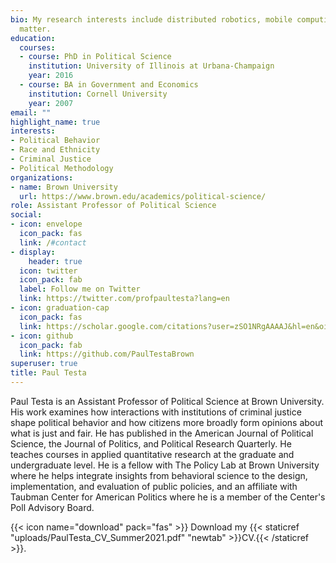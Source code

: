 ```yaml
---
bio: My research interests include distributed robotics, mobile computing and programmable
  matter.
education:
  courses:
  - course: PhD in Political Science
    institution: University of Illinois at Urbana-Champaign
    year: 2016
  - course: BA in Government and Economics
    institution: Cornell University
    year: 2007
email: ""
highlight_name: true
interests:
- Political Behavior
- Race and Ethnicity
- Criminal Justice
- Political Methodology
organizations:
- name: Brown University
  url: https://www.brown.edu/academics/political-science/
role: Assistant Professor of Political Science
social:
- icon: envelope
  icon_pack: fas
  link: /#contact
- display:
    header: true
  icon: twitter
  icon_pack: fab
  label: Follow me on Twitter
  link: https://twitter.com/profpaultesta?lang=en
- icon: graduation-cap
  icon_pack: fas
  link: https://scholar.google.com/citations?user=zSO1NRgAAAAJ&hl=en&oi=ao
- icon: github
  icon_pack: fab
  link: https://github.com/PaulTestaBrown
superuser: true
title: Paul Testa
---
```


Paul Testa is an Assistant Professor of Political Science at Brown University.  His work examines how interactions with institutions of criminal justice shape political behavior and how citizens more broadly form opinions about what is just and fair. He has published in the American Journal of Political Science, the Journal of Politics, and Political Research Quarterly. He teaches courses in applied quantitative research at the graduate  and undergraduate level. He is a fellow with The Policy Lab at Brown University where he helps integrate insights from behavioral science to the design, implementation, and evaluation of public policies, and an affiliate with Taubman Center for American Politics where he is a member of the Center's Poll Advisory Board.

{{< icon name="download" pack="fas" >}} Download my {{< staticref "uploads/PaulTesta_CV_Summer2021.pdf" "newtab" >}}CV.{{< /staticref >}}.
